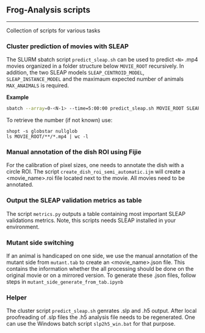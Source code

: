## Frog-Analysis scripts
---

Collection of scripts for various tasks

### Cluster prediction of movies with SLEAP
The SLURM sbatch script `predict_sleap.sh` can be used to predict `<N>` .mp4 movies organized in a folder structure below `MOVIE_ROOT` recursively. In addition, the two SLEAP models `SLEAP_CENTROID_MODEL`, `SLEAP_INSTANCE_MODEL` and the maximaum expected number of animals `MAX_ANAIMALS` is required.

**Example**
```bash
sbatch --array=0-<N-1> --time=5:00:00 predict_sleap.sh MOVIE_ROOT SLEAP_CENTROID_MODEL SLEAP_INSTANCE_MODEL MAX_ANAIMALS
```

To retrieve the number <N> (if not known) use:

```
shopt -s globstar nullglob
ls MOVIE_ROOT/**/*.mp4 | wc -l
```

### Manual annotation of the dish ROI using Fijie
For the calibration of pixel sizes, one needs to annotate the dish with a circle ROI. The script `create_dish_roi_semi_automatic.ijm` will create a <movie_name>.roi file located next to the movie. All movies need to be annotated.

### Output the SLEAP validation metrics as table
The script `metrics.py` outputs a table containing most important SLEAP validations metrics. Note, this scripts needs SLEAP installed in your environment.

### Mutant side switching
If an animal is handicaped on one side, we use the manual annotation of the mutant side from `mutant.tab` to create an <movie_name>.json file. This contains the information whether the all processing should be done on the original movie or on a mirrored version. To generate these .json files, follow steps in `mutant_side_generate_from_tab.ipynb`

### Helper
The cluster script `predict_sleap.sh` genrates .slp and .h5 output. After local proofreading of .slp files the .h5 analysis file needs to be regenerated. One can use the Windows batch script `slp2h5_win.bat` for that purpose.
